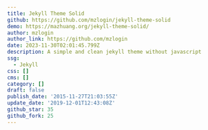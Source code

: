 ```yaml
---
title: Jekyll Theme Solid
github: https://github.com/mzlogin/jekyll-theme-solid
demo: https://mazhuang.org/jekyll-theme-solid/
author: mzlogin
author_link: https://github.com/mzlogin
date: 2023-11-30T02:01:45.799Z
description: A simple and clean jekyll theme without javascript
ssg:
  - Jekyll
css: []
cms: []
category: []
draft: false
publish_date: '2015-11-27T21:03:55Z'
update_date: '2019-12-01T12:43:08Z'
github_star: 35
github_fork: 25
---
```

